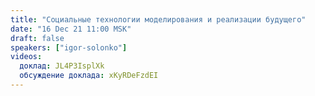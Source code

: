 ```yaml
---
title: "Социальные технологии моделирования и реализации будущего"
date: "16 Dec 21 11:00 MSK"
draft: false
speakers: ["igor-solonko"]
videos:
  доклад: JL4P3IsplXk
  обсуждение доклада: xKyRDeFzdEI
---
```

